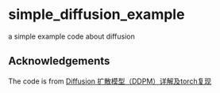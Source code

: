 # simple_diffusion_example
a simple example code about diffusion

## Acknowledgements
The code is from [Diffusion 扩散模型（DDPM）详解及torch复现](https://blog.csdn.net/qq_42363032/article/details/128821008)
